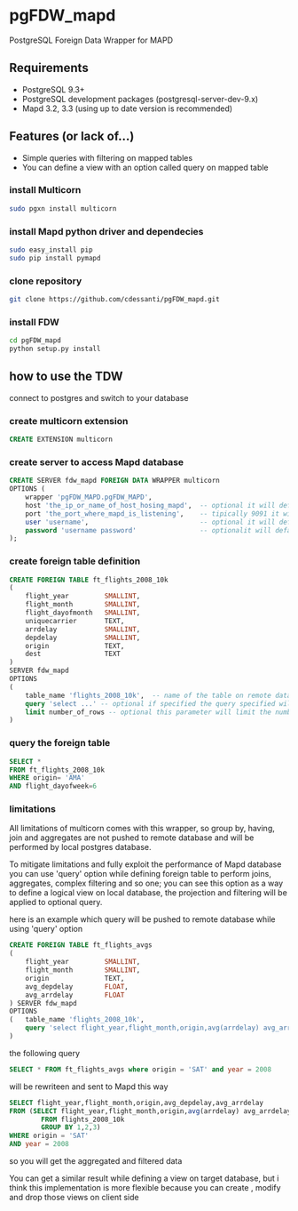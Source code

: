 # pgFDW_mapd
PostgreSQL Foreign Data Wrapper for MAPD

## Requirements
* PostgreSQL 9.3+
* PostgreSQL development packages (postgresql-server-dev-9.x)
* Mapd 3.2, 3.3 (using up to date version is recommended)
    
## Features (or lack of...)
* Simple queries with filtering on mapped tables
* You can define a view with an option called query on mapped table
    
### install Multicorn
```bash
sudo pgxn install multicorn
```
### install Mapd python driver and dependecies
```bash
sudo easy_install pip
sudo pip install pymapd
```
### clone repository
```bash
git clone https://github.com/cdessanti/pgFDW_mapd.git
```
### install FDW
```bash
cd pgFDW_mapd
python setup.py install
```

## how to use the TDW

connect to postgres and switch to your database

### create multicorn extension
```sql
CREATE EXTENSION multicorn
```

### create server to access Mapd database
```sql
CREATE SERVER fdw_mapd FOREIGN DATA WRAPPER multicorn
OPTIONS (
    wrapper 'pgFDW_MAPD.pgFDW_MAPD',
    host 'the_ip_or_name_of_host_hosing_mapd',  -- optional it will default to localhost (127.0.0.1)
    port 'the_port_where_mapd_is_listening',    -- tipically 9091 it will default to 9091
    user 'username',                            -- optional it will default to 'mapd'
    password 'username password'                -- optionalit will default to 'HyperInteractive'
);
```

### create foreign table definition
```sql
CREATE FOREIGN TABLE ft_flights_2008_10k
(
    flight_year         SMALLINT,
    flight_month        SMALLINT,
    flight_dayofmonth   SMALLINT,
    uniquecarrier       TEXT,
    arrdelay            SMALLINT,
    depdelay            SMALLINT,
    origin              TEXT,
    dest                TEXT
)
SERVER fdw_mapd 
OPTIONS
(
    table_name 'flights_2008_10k',  -- name of the table on remote database required
    query 'select ...' -- optional if specified the query specified will be used as an inline view
    limit number_of_rows -- optional this parameter will limit the number of rows returned by FT will default is 100000
)
```

### query the foreign table
```sql
SELECT * 
FROM ft_flights_2008_10k 
WHERE origin= 'AMA' 
AND flight_dayofweek=6  
```

### limitations
All limitations of multicorn comes with this wrapper, so group by, having, join and aggregates are not pushed to remote database and will be performed by local postgres database.

To mitigate limitations and fully exploit the performance of Mapd database you can use 'query' option while defining foreign table to perform joins, aggregates, complex filtering and so one; you can see this option as a way to define a logical view on local database, the projection and filtering will be applied to optional query.

here is an example which query will be pushed to remote database while using 'query' option

```sql
CREATE FOREIGN TABLE ft_flights_avgs
(
    flight_year         SMALLINT,
    flight_month        SMALLINT,
    origin              TEXT,
    avg_depdelay        FLOAT,
    avg_arrdelay        FLOAT
) SERVER fdw_mapd 
OPTIONS
(   table_name 'flights_2008_10k',
    query 'select flight_year,flight_month,origin,avg(arrdelay) avg_arrdelay,avg(depdelay) avg_depdelay from flights_2008_10k group by 1,2,3' 
)
```

the following query
```sql
SELECT * FROM ft_flights_avgs where origin = 'SAT' and year = 2008
```
will be rewriteen and sent to Mapd this way

```sql
SELECT flight_year,flight_month,origin,avg_depdelay,avg_arrdelay 
FROM (SELECT flight_year,flight_month,origin,avg(arrdelay) avg_arrdelay,avg(depdelay) avg_depdelay 
        FROM flights_2008_10k 
        GROUP BY 1,2,3)
WHERE origin = 'SAT'
AND year = 2008
```

so you will get the aggregated and filtered data 

You can get a similar result while defining a view on target database, but i think this implementation is more flexible because you can create , modify and drop those views on client side

